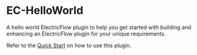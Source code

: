 EC-HelloWorld
=============

A hello world ElectricFlow plugin to help you get started with building and enhancing an ElectricFlow plugin for your unique requirements.


Refer to the <a href="#quickstart">Quick Start</a> on how to use this plugin.



